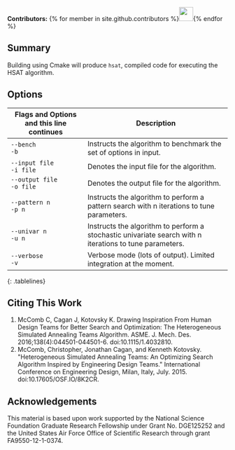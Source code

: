**Contributors:** {% for member in site.github.contributors %}<a href="{{member.html_url}}"><img src="{{member.avatar_url}}" width="32" height="32"></a>{% endfor %}

## Summary
Building using Cmake will produce ``hsat``, compiled code for executing the HSAT algorithm.

## Options
<style>.tablelines table, .tablelines td, .tablelines th { border: 1px solid black; }</style>
| Flags and Options      and this line continues     | Description                                               |
|-------------------------------|---------|
| ``--bench``<br/>``-b`` | Instructs the algorithm to benchmark the set of options in input. |
| ``--input file``<br/>``-i file`` | Denotes the input file for the algorithm. |
| ``--output file``<br/>``-o file`` | Denotes the output file for the algorithm. |
|  ``--pattern n``<br/>``-p n`` | Instructs the algorithm to perform a pattern search with n iterations to tune parameters. |
|  ``--univar n``<br/>``-u n`` | Instructs the algorithm to perform a stochastic univariate search with n iterations to tune parameters. |
|  ``--verbose``<br/>``-v`` | Verbose mode (lots of output). Limited integration at the moment. |
{: .tablelines}

## Citing This Work
1. McComb C, Cagan J, Kotovsky K. Drawing Inspiration From Human Design Teams for Better Search and Optimization: The Heterogeneous Simulated Annealing Teams Algorithm. ASME. J. Mech. Des. 2016;138(4):044501-044501-6. doi:10.1115/1.4032810.
2. McComb, Christopher, Jonathan Cagan, and Kenneth Kotovsky. "Heterogeneous Simulated Annealing Teams: An Optimizing Search Algorithm Inspired by Engineering Design Teams." International Conference on Engineering Design, Milan, Italy, July. 2015. doi:10.17605/OSF.IO/8K2CR.

## Acknowledgements
This material is based upon work supported by the National Science Foundation Graduate Research Fellowship under Grant No. DGE125252 and the United States Air Force Office of Scientific Research through grant FA9550-12-1-0374.

